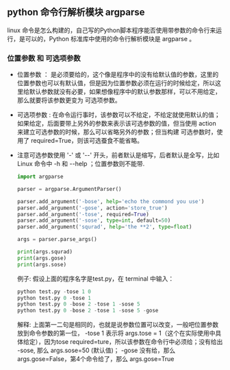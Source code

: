## python 命令行解析模块 argparse

linux 命令是怎么构建的，自己写的Python脚本程序能否使用带参数的命令行来运行，是可以的，Python 标准库中使用的命令行解析模块是 argparse 。

### 位置参数 和 可选项参数

- 位置参数 ： 是必须要给的，这个像是程序中的没有给默认值的参数，这里的位置参数也可以有默认值，但是因为位置参数必须在运行的时候给定，所以这里给默认参数就没有必要，如果想像程序中的默认参数那样，可以不用给定，那么就要将该参数更变为 可选项参数。  

- 可选项参数 : 在命令运行事时，该参数可以不给定，不给定就使用默认的值；如果给定，后面要带上另外的参数来表示该可选参数的值，但当使用 action 来建立可选参数的时候，那么可以省略另外的参数；但当构建 可选参数时，使用了 required=True，则该可选蚕食不能省略。

- 注意可选参数使用 '-' 或 '--' 开头，前者默认是缩写，后者默认是全写，比如 Linux 命令中 -h 和 --help ；位置参数则不能带.
    ```python
    import argparse

    parser = argparse.ArgumentParser()

    parser.add_argument('-bose', help='echo the commond you use')
    parser.add_argument('-gose', action='store_true')
    parser.add_argument('-tose', required=True)
    parser.add_argument('-sose', type=int, default=50)
    parser.add_argument('squrad', help='the **2', type=float)

    args = parser.parse_args()

    print(args.squrad)
    print(args.gose)
    print(args.sose)
    ```
    例子: 假设上面的程序名字是test.py，在 terminal 中输入：
    ```python
    python test.py -tose 1 0
    python test.py 0 -tose 1 
    python test.py 0 -bose 2 -tose 1 -sose 5 
    python test.py 0 -bose 2 -tose 1 -sose 5 -gose 
    ```

    解释: 上面第一二句是相同的，也就是说参数位置可以改变，一般吧位置参数放到命令参数的第一位， -tose 1 表示将 args.tose = 1（这个在实际使用中具体给定），因为tose required=ture，所以该参数在命令行中必须给；没有给出 -sose, 那么 args.sose=50 (默认值)； -gose 没有给，那么 args.gose=False，第4个命令给了，那么 args.gose=True


